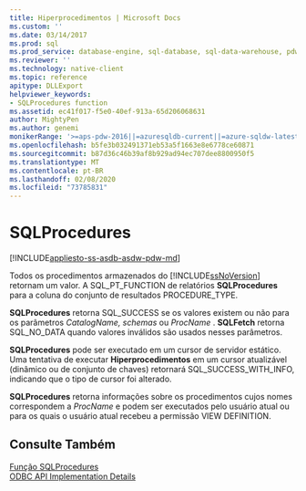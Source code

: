 ```yaml
---
title: Hiperprocedimentos | Microsoft Docs
ms.custom: ''
ms.date: 03/14/2017
ms.prod: sql
ms.prod_service: database-engine, sql-database, sql-data-warehouse, pdw
ms.reviewer: ''
ms.technology: native-client
ms.topic: reference
apitype: DLLExport
helpviewer_keywords:
- SQLProcedures function
ms.assetid: ec41f017-f5e0-40ef-913a-65d206068631
author: MightyPen
ms.author: genemi
monikerRange: '>=aps-pdw-2016||=azuresqldb-current||=azure-sqldw-latest||>=sql-server-2016||=sqlallproducts-allversions||>=sql-server-linux-2017||=azuresqldb-mi-current'
ms.openlocfilehash: b5fe3b032491371eb53a5f1663e8e6778ce60871
ms.sourcegitcommit: b87d36c46b39af8b929ad94ec707dee8800950f5
ms.translationtype: MT
ms.contentlocale: pt-BR
ms.lasthandoff: 02/08/2020
ms.locfileid: "73785831"
---
```

# <a name="sqlprocedures"></a>SQLProcedures
[!INCLUDE[appliesto-ss-asdb-asdw-pdw-md](../../includes/appliesto-ss-asdb-asdw-pdw-md.md)]

  Todos os procedimentos armazenados do [!INCLUDE[ssNoVersion](../../includes/ssnoversion-md.md)] retornam um valor. A SQL_PT_FUNCTION de relatórios **SQLProcedures** para a coluna do conjunto de resultados PROCEDURE_TYPE.  
  
 **SQLProcedures** retorna SQL_SUCCESS se os valores existem ou não para os parâmetros *CatalogName, schemas* ou *ProcName* . **SQLFetch** retorna SQL_NO_DATA quando valores inválidos são usados nesses parâmetros.  
  
 **SQLProcedures** pode ser executado em um cursor de servidor estático. Uma tentativa de executar **Hiperprocedimentos** em um cursor atualizável (dinâmico ou de conjunto de chaves) retornará SQL_SUCCESS_WITH_INFO, indicando que o tipo de cursor foi alterado.  
  
 **SQLProcedures** retorna informações sobre os procedimentos cujos nomes correspondem a *ProcName* e podem ser executados pelo usuário atual ou para os quais o usuário atual recebeu a permissão VIEW DEFINITION.  
  
## <a name="see-also"></a>Consulte Também  
 [Função SQLProcedures](https://go.microsoft.com/fwlink/?LinkId=59364)   
 [ODBC API Implementation Details](../../relational-databases/native-client-odbc-api/odbc-api-implementation-details.md)  
  
  
